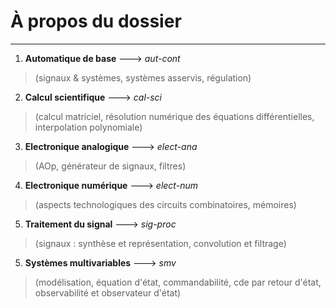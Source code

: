 # À propos du dossier
------
1. **Automatique de base** ---> *aut-cont*
> (signaux & systèmes, systèmes asservis, régulation)
2. **Calcul scientifique** ---> *cal-sci*
> (calcul matriciel, résolution numérique des équations différentielles, interpolation polynomiale)
3. **Electronique analogique** ---> *elect-ana*
> (AOp, générateur de signaux, filtres)
4. **Electronique numérique** ---> *elect-num*
> (aspects technologiques des circuits combinatoires, mémoires)
5. **Traitement du signal** ---> *sig-proc*
> (signaux : synthèse et représentation, convolution et filtrage)
5. **Systèmes multivariables** ---> *smv*
> (modélisation, équation d'état, commandabilité, cde par retour d'état, observabilité et observateur d'état) 

